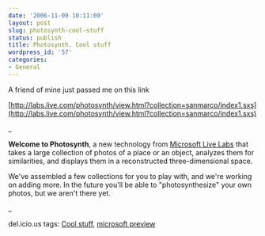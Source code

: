 ```yaml
---
date: '2006-11-09 10:11:09'
layout: post
slug: photosynth-cool-stuff
status: publish
title: Photosynth. Cool stuff
wordpress_id: '57'
categories:
- General
---
```


A friend of mine just passed me on this link

[http://labs.live.com/photosynth/view.html?collection=sanmarco/index1.sxs](http://labs.live.com/photosynth/view.html?collection=sanmarco/index1.sxs)

_

**Welcome to Photosynth**, a new technology from [Microsoft Live Labs](http://labs.live.com/) that takes a large collection of photos of a place or an object, analyzes them for similarities, and displays them in a reconstructed three-dimensional space.

We've assembled a few collections for you to play with, and we're working on adding more. In the future you'll be able to "photosynthesize" your own photos, but we aren't there yet. 

_

del.icio.us tags: [Cool stuff](http://del.icio.us/popular/Cool%20stuff), [microsoft preview](http://del.icio.us/popular/microsoft%20preview)
